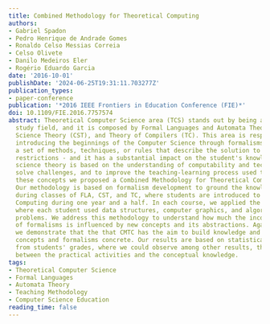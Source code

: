 ```yaml
---
title: Combined Methodology for Theoretical Computing
authors:
- Gabriel Spadon
- Pedro Henrique de Andrade Gomes
- Ronaldo Celso Messias Correia
- Celso Olivete
- Danilo Medeiros Eler
- Rogério Eduardo Garcia
date: '2016-10-01'
publishDate: '2024-06-25T19:31:11.703277Z'
publication_types:
- paper-conference
publication: '*2016 IEEE Frontiers in Education Conference (FIE)*'
doi: 10.1109/FIE.2016.7757574
abstract: Theoretical Computer Science area (TCS) stands out by being an important
  study field, and it is composed by Formal Languages and Automata Theory (FLA), Computer
  Science Theory (CST), and Theory of Compilers (TC). This area is responsible for
  introducing the beginnings of the Computer Science through formalisms - which represent
  a set of methods, techniques, or rules that describe the solution to a problem with
  restrictions - and it has a substantial impact on the student's knowledge. Computer
  science theory is based on the understanding of computability and techniques to
  solve challenges, and to improve the teaching-learning process used to introduce
  these concepts we proposed a Combined Methodology for Theoretical Computing (CMTC).
  Our methodology is based on formalism development to ground the knowledge acquired
  during classes of FLA, CST, and TC, where students are introduced to Theoretical
  Computing during one year and a half. In each course, we applied the same methodology
  where each student used data structures, computer graphics, and algorithms to solve
  problems. We address this methodology to understand how much the incomprehension
  of formalisms is influenced by new concepts and its abstractions. Against this background,
  we demonstrate that the that CMTC has the aim to build knowledge and make the new
  concepts and formalisms concrete. Our results are based on statistical analysis
  from students' grades, where we could observe among other results, the correlation
  between the practical activities and the conceptual knowledge.
tags:
- Theoretical Computer Science
- Formal Languages
- Automata Theory
- Teaching Methodology
- Computer Science Education
reading_time: false
---
```

